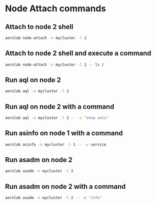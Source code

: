 # Node Attach commands

## Attach to node 2 shell

```bash
aerolab node-attach -n mycluster -l 2
```

## Attach to node 2 shell and execute a command

```bash
aerolab node-attach -n mycluster -l 2 -- ls /
```

## Run aql on node 2

```bash
aerolab aql -n mycluster -l 2
```

## Run aql on node 2 with a command

```bash
aerolab aql -n mycluster -l 2 -- -c "show sets"
```

## Run asinfo on node 1 with a command

```bash
aerolab asinfo -n mycluster -l 1 -- -v service
```

## Run asadm on node 2

```bash
aerolab asadm -n mycluster -l 2
```

## Run asadm on node 2 with a command

```bash
aerolab asadm -n mycluster -l 2 -- -e "info"
```
